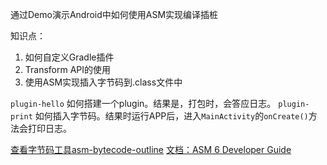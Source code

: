 通过Demo演示Android中如何使用ASM实现编译插桩

知识点：

1. 如何自定义Gradle插件 
2. Transform API的使用 
3. 使用ASM实现插入字节码到.class文件中

`plugin-hello` 如何搭建一个plugin。结果是，打包时，会答应日志。
`plugin-print` 如何插入字节码。结果时运行APP后，进入`MainActivity`的`onCreate()`方法会打印日志。

[查看字节码工具asm-bytecode-outline](https://plugins.jetbrains.com/plugin/5918-asm-bytecode-outline)
[文档：ASM 6 Developer Guide](https://asm.ow2.io/developer-guide.html)